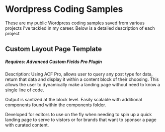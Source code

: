 <h1>Wordpress Coding Samples</h1>
These are my public Wordpress coding samples saved from various projects i've tackled in my career. Below is a detailed description of each project

<h2>Custom Layout Page Template</h2>
<h5>Requires: Advanced Custom Fields Pro Plugin</h5>

Description: Using ACF Pro, allows user to query any post type for data, return that data and display it 
within a content block of their choosing. This allows the user to dynamically make a landing page without need 
to know a single line of code. 

Output is santized at the block level. Easily scalable with additional components found within the components folder.

Developed for editors to use on the fly when needing to spin up a quick landing page to serve to vistors or for brands
that want to sponsor a page with curated content.
